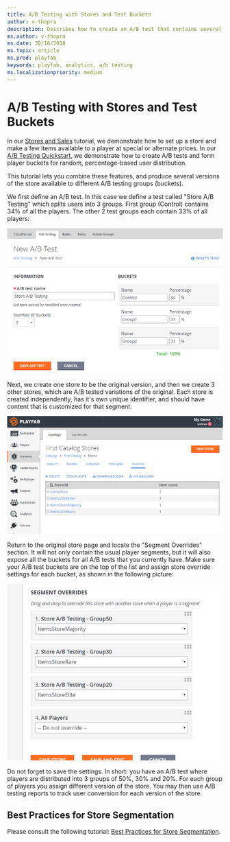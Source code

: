 ```yaml
---
title: A/B Testing with Stores and Test Buckets
author: v-thopra
description: Describes how to create an A/B test that contains several versions of a store that are available to different A/B testing groups (buckets).
ms.author: v-thopra
ms.date: 30/10/2018
ms.topic: article
ms.prod: playfab
keywords: playfab, analytics, a/b testing
ms.localizationpriority: medium
---
```


# A/B Testing with Stores and Test Buckets

In our [Stores and Sales](../../commerce/stores/stores-and-sales.md) tutorial, we demonstrate how to set up a store and make a few items available to a player at special or alternate prices. In our [A/B Testing Quickstart](ab-testing-quickstart.md), we demonstrate how to create A/B tests and form player buckets for random, percentage-based user distribution.

This tutorial lets you combine these features, and produce several versions of the store available to different A/B testing groups (buckets).

We first define an A/B test. In this case we define a test called "Store A/B Testing" which splits users into 3 groups. First group (Control) contains 34% of all the players. The other 2 test groups each contain 33% of all players:

![Game Manager - New A/B Test](media/tutorials/game-manager-new-ab-test.png)  

Next, we create one store to be the original version, and then we create 3 other stores, which are A/B tested variations of the original. Each store is created independently, has it's own unique identifier, and should have content that is customized for that segment:

![Game Manager - Economy - Catalogs - Stores](media/tutorials/game-manager-economy-catalogs-stores.png)  

Return to the original store page and locate the "Segment Overrides" section. It will not only contain the usual player segments, but it will also expose all the buckets for all A/B tests that you currently have. Make sure your A/B test buckets are on the top of the list and assign store override settings for each bucket, as shown in the following picture:

![Game Manager - Stores - Segment Overrides](media/tutorials/game-manager-stores-segment-overrides.png)

Do not forget to save the settings. In short: you have an A/B test where players are distributed into 3 groups of 50%, 30% and 20%. For each group of players you assign different version of the store. You may then use A/B testing reports to track user conversion for each version of the store.

## Best Practices for Store Segmentation

Please consult the following tutorial: [Best Practices for Store Segmentation](../../commerce/stores/best-practices-for-store-segmentation.md).
